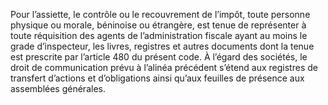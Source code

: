 Pour l’assiette, le contrôle ou le recouvrement de l’impôt, toute personne physique ou morale, béninoise ou étrangère, est tenue de représenter à toute réquisition des agents de l’administration fiscale ayant au moins le grade d’inspecteur, les livres, registres et autres documents dont la tenue est prescrite par l’article 480 du présent code.
À l’égard des sociétés, le droit de communication prévu à l’alinéa précédent s’étend aux registres de transfert d’actions et d’obligations ainsi qu’aux feuilles de présence aux assemblées générales.
